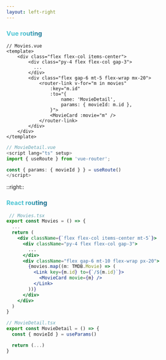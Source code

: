 ```yaml
---
layout: left-right
---
```


### Vue routing

```vue {8-15}
// Movies.vue
<template>
    <div class="flex flex-col items-center">
        <div class="py-4 flex flex-col gap-3">
          ...
        </div>
        <div class="flex gap-6 mt-5 flex-wrap mx-20">
            <router-link v-for="m in movies"
                :key="m.id"
                :to="{
                    name: 'MovieDetail',
                    params: { movieId: m.id },
                }">
                <MovieCard :movie="m" />
            </router-link>
        </div>
    </div>
</template>
```

```ts
// MovieDetail.vue
<script lang="ts" setup>
import { useRoute } from 'vue-router';

const { params: { movieId } } = useRoute()
</script>
```

::right::

### React routing

```jsx {11-13}
 // Movies.tsx
export const Movies = () => {
  ...
  return (
    <div className={`flex flex-col items-center mt-5`}>
      <div className="py-4 flex flex-col gap-3">
        ...
      </div>
      <div className="flex gap-6 mt-10 flex-wrap px-20">
        {movies.map((m: TMDB.Movie) => (
          <Link key={m.id} to={`/${m.id}`}>
            <MovieCard movie={m} />
          </Link>
        ))}
      </div>
    </div>
  )
}
```

```ts
// MovieDetail.tsx
export const MovieDetail = () => {
  const { movieId } = useParams()

  return (...)
}
```

<style>
h3 {
  background-color: #2B90B6;
  background-image: linear-gradient(45deg, #4EC5D4 10%, #146b8c 20%);
  background-size: 100%;
  -webkit-background-clip: text;
  -moz-background-clip: text;
  -webkit-text-fill-color: transparent; 
  -moz-text-fill-color: transparent;
}
</style>
